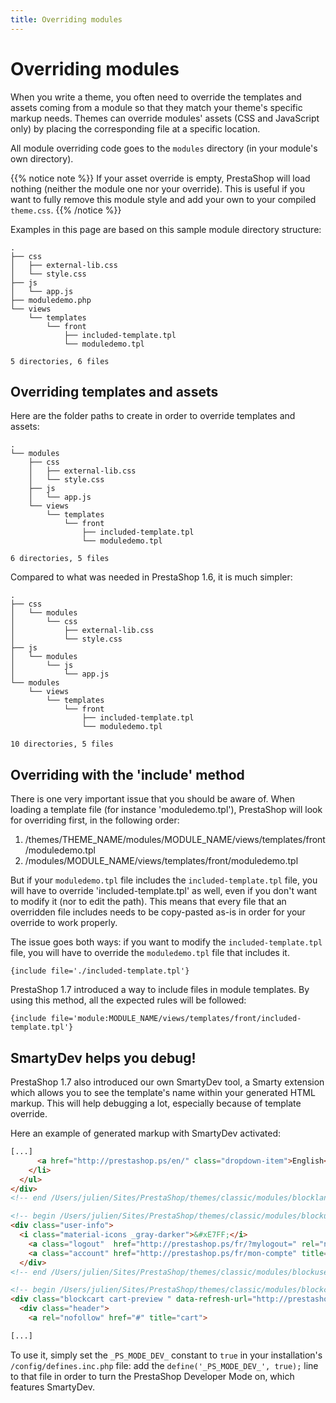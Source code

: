 ```yaml
---
title: Overriding modules
---
```


# Overriding modules

When you write a theme, you often need to override the templates and assets coming from a module so that they match your theme's specific markup needs.
Themes can override modules' assets (CSS and JavaScript only) by placing the corresponding file at a specific location.

All module overriding code goes to the `modules` directory (in your module's own directory).

{{% notice note %}}
  If your asset override is empty, PrestaShop will load nothing (neither the module one nor your override). This is useful
  if you want to fully remove this module style and add your own to your compiled `theme.css`.
{{% /notice %}}

Examples in this page are based on this sample module directory structure:

```
.
├── css
│   ├── external-lib.css
│   └── style.css
├── js
│   └── app.js
├── moduledemo.php
└── views
    └── templates
        └── front
            ├── included-template.tpl
            └── moduledemo.tpl

5 directories, 6 files
```

## Overriding templates and assets

Here are the folder paths to create in order to override templates and assets:

```
.
└── modules
    ├── css
    │   ├── external-lib.css
    │   └── style.css
    ├── js
    │   └── app.js
    └── views
        └── templates
            └── front
                ├── included-template.tpl
                └── moduledemo.tpl

6 directories, 5 files
```

Compared to what was needed in PrestaShop 1.6, it is much simpler:

```
.
├── css
│   └── modules
│       └── css
│           ├── external-lib.css
│           └── style.css
├── js
│   └── modules
│       └── js
│           └── app.js
└── modules
    └── views
        └── templates
            └── front
                ├── included-template.tpl
                └── moduledemo.tpl

10 directories, 5 files
```

## Overriding with the 'include' method

There is one very important issue that you should be aware of.
When loading a template file (for instance 'moduledemo.tpl'), PrestaShop will look for overriding first, in the following order:

1. /themes/THEME_NAME/modules/MODULE_NAME/views/templates/front/moduledemo.tpl
2. /modules/MODULE_NAME/views/templates/front/moduledemo.tpl

But if your `moduledemo.tpl` file includes the `included-template.tpl` file, you will have to override 'included-template.tpl' as well, even if you don't want to modify it (nor to edit the path). This means that every file that an overridden file includes needs to be copy-pasted as-is in order for your override to work properly.

The issue goes both ways: if you want to modify the `included-template.tpl` file, you will have to override the `moduledemo.tpl` file that includes it.

```smarty
{include file='./included-template.tpl'}
```

PrestaShop 1.7 introduced a way to include files in module templates. By using this method, all the expected rules will be followed:

```smarty
{include file='module:MODULE_NAME/views/templates/front/included-template.tpl'}
```

## SmartyDev helps you debug!

PrestaShop 1.7 also introduced our own SmartyDev tool, a Smarty extension which allows you to see the template's name within your generated HTML markup. This will help debugging a lot, especially because of template override.

Here an example of generated markup with SmartyDev activated:

```html
[...]
      <a href="http://prestashop.ps/en/" class="dropdown-item">English</a>
    </li>
  </ul>
</div>
<!-- end /Users/julien/Sites/PrestaShop/themes/classic/modules/blocklanguages/blocklanguages.tpl -->

<!-- begin /Users/julien/Sites/PrestaShop/themes/classic/modules/blockuserinfo/blockuserinfo.tpl -->
<div class="user-info">
  <i class="material-icons _gray-darker">&#xE7FF;</i>
    <a class="logout"  href="http://prestashop.ps/fr/?mylogout=" rel="nofollow" title="Me déconnecter">Déconnexion</a>
    <a class="account" href="http://prestashop.ps/fr/mon-compte" title="Voir mon compte client" rel="nofollow"><span>Julien Bourdeau</span></a>
  </div>
<!-- end /Users/julien/Sites/PrestaShop/themes/classic/modules/blockuserinfo/blockuserinfo.tpl -->

<!-- begin /Users/julien/Sites/PrestaShop/themes/classic/modules/blockcart/blockcart.tpl -->
<div class="blockcart cart-preview " data-refresh-url="http://prestashop.ps/fr/module/blockcart/ajax">
  <div class="header">
    <a rel="nofollow" href="#" title="cart">

[...]
```

To use it, simply set the `_PS_MODE_DEV_` constant to `true` in your installation's `/config/defines.inc.php` file: add the `define('_PS_MODE_DEV_', true);` line to that file in order to turn the PrestaShop Developer Mode on, which features SmartyDev.
